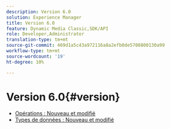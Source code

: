 ```yaml
---
description: Version 6.0
solution: Experience Manager
title: Version 6.0
feature: Dynamic Media Classic,SDK/API
role: Developer,Administrator
translation-type: tm+mt
source-git-commit: 469d1a5c43a972116a8a2efb0de5708800130a99
workflow-type: tm+mt
source-wordcount: '19'
ht-degree: 10%

---
```



# Version 6.0{#version}

* [Opérations : Nouveau et modifié](r-6-operations.md)
* [Types de données : Nouveau et modifié](r-6-types.md)
